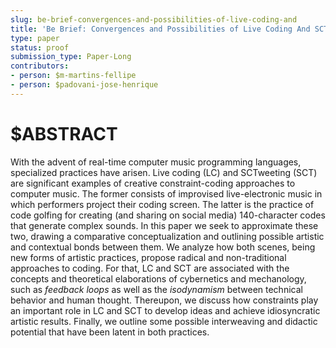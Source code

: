 ```yaml
---
slug: be-brief-convergences-and-possibilities-of-live-coding-and
title: 'Be Brief: Convergences and Possibilities of Live Coding And SCTweeting'
type: paper
status: proof
submission_type: Paper-Long
contributors:
- person: $m-martins-fellipe
- person: $padovani-jose-henrique
---
```


# $ABSTRACT

With the advent of real-time computer music programming languages,
specialized practices have arisen. Live coding (LC) and SCTweeting (SCT)
are significant examples of creative constraint-coding approaches to
computer music. The former consists of improvised live-electronic music
in which performers project their coding screen. The latter is the
practice of code golfing for creating (and sharing on social media)
140-character codes that generate complex sounds. In this paper we seek
to approximate these two, drawing a comparative conceptualization and
outlining possible artistic and contextual bonds between them. We
analyze how both scenes, being new forms of artistic practices, propose
radical and non-traditional approaches to coding. For that, LC and SCT
are associated with the concepts and theoretical elaborations of
cybernetics and mechanology, such as *feedback loops* as well as the
*isodynamism* between technical behavior and human thought. Thereupon,
we discuss how constraints play an important role in LC and SCT to
develop ideas and achieve idiosyncratic artistic results. Finally, we
outline some possible interweaving and didactic potential that have been
latent in both practices.

